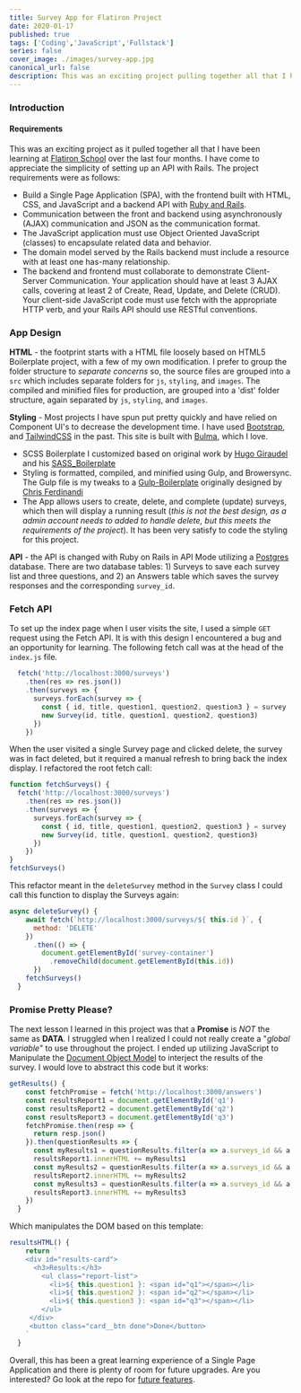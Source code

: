 ```yaml
---
title: Survey App for Flatiron Project
date: 2020-01-17
published: true
tags: ['Coding','JavaScript','Fullstack']
series: false
cover_image: ./images/survey-app.jpg
canonical_url: false
description: This was an exciting project pulling together all that I have been learning at Flatiron School over the last four months. I have come to appreciate the simplicity of setting up an API with Rails.
---
```

### Introduction

#### Requirements
This was an exciting project as it pulled together all that I have been learning at [Flatiron School](https://flatironschool.com/) over the last four months. I have come to appreciate the simplicity of setting up an API with Rails. The project requirements were as follows:
- Build a Single Page Application (SPA), with the frontend built with HTML, CSS, and JavaScript and a backend API with [Ruby and Rails](https://rubyonrails.org/).
- Communication between the front and backend using asynchronously (AJAX) communication and JSON as the communication format.
- The JavaScript application must use Object Oriented JavaScript (classes) to encapsulate related data and behavior.
- The domain model served by the Rails backend must include a resource with at least one has-many relationship.
- The backend and frontend must collaborate to demonstrate Client-Server Communication. Your application should have at least 3 AJAX calls, covering at least 2 of Create, Read, Update, and Delete (CRUD). Your client-side JavaScript code must use fetch with the appropriate HTTP verb, and your Rails API should use RESTful conventions.

### App Design
**HTML** - the footprint starts with a HTML file loosely based on HTML5 Boilerplate project, with a few of my own modification. I prefer to group the folder structure to *separate concerns* so, the source files are grouped into a `src` which includes separate folders for `js`, `styling`, and `images`. The compiled and minified files for production, are grouped into a 'dist' folder structure, again separated by `js`, `styling`, and `images`.

**Styling** - Most projects I have spun put pretty quickly and have relied on Component UI's to decrease the development time. I have used [Bootstrap](https://getbootstrap.com/), and [TailwindCSS](https://tailwindcss.com/) in the past. This site is built with [Bulma](https://bulma.io/), which I love.
- SCSS Boilerplate I customized based on original work by [Hugo Giraudel](https://hugogiraudel.com/) and his [SASS_Boilerplate](https://github.com/HugoGiraudel/sass-boilerplate)
- Styling is formatted, compiled, and minified using Gulp, and Browersync. The Gulp file is my tweaks to a [Gulp-Boilerplate](https://github.com/cferdinandi/gulp-boilerplate) originally designed by [Chris Ferdinandi](http://gomakethings.com/)
- The App allows users to create, delete, and complete (update) surveys, which then will display a running result (*this is not the best design, as a admin account needs to added to handle delete, but this meets the requirements of the project*). It has been very satisfy to code the styling for this project.

**API** - the API is changed with Ruby on Rails in API Mode utilizing a [Postgres](https://www.postgresql.org/) database. There are two database tables: 1) Surveys to save each survey list and three questions, and 2) an Answers table which saves the survey responses and the corresponding `survey_id`.

### Fetch API
To set up the index page when I user visits the site, I used a simple `GET` request using the Fetch API. It is with this design I encountered a bug and an opportunity for learning. The following fetch call was at the head of the `index.js` file.
```javascript
  fetch('http://localhost:3000/surveys')
    .then(res => res.json())
    .then(surveys => {
      surveys.forEach(survey => {
        const { id, title, question1, question2, question3 } = survey
        new Survey(id, title, question1, question2, question3)
      })
    })
```

When the user visited a single Survey page and clicked delete, the survey was in fact deleted, but it required a manual refresh to bring back the index display. I refactored the root fetch call:
```javascript
function fetchSurveys() {
  fetch('http://localhost:3000/surveys')
    .then(res => res.json())
    .then(surveys => {
      surveys.forEach(survey => {
        const { id, title, question1, question2, question3 } = survey
        new Survey(id, title, question1, question2, question3)
      })
    })
}
fetchSurveys()
```
This refactor meant in the `deleteSurvey` method in the `Survey` class I could call this function to display the Surveys again:
```javascript
async deleteSurvey() {
    await fetch(`http://localhost:3000/surveys/${ this.id }`, {
      method: 'DELETE'
    })
      .then(() => {
        document.getElementById('survey-container')
          .removeChild(document.getElementById(this.id))
      })
    fetchSurveys()
  }
  ```

### Promise Pretty Please?
The next lesson I learned in this project was that a **Promise** is *NOT* the same as **DATA**. I struggled when I realized I could not really create a "*global variable*" to use throughout the project. I ended up utilizing JavaScript to Manipulate the [Document Object Model](https://developer.mozilla.org/en-US/docs/Web/API/Document_Object_Model/Introduction#DOM_and_JavaScript) to interject the results of the survey. I would love to abstract this code but it works:

```javascript
getResults() {
    const fetchPromise = fetch('http://localhost:3000/answers')
    const resultsReport1 = document.getElementById('q1')
    const resultsReport2 = document.getElementById('q2')
    const resultsReport3 = document.getElementById('q3')
    fetchPromise.then(resp => {
      return resp.json()
    }).then(questionResults => {
      const myResults1 = questionResults.filter(a => a.surveys_id && a.responded === 'question1').length
      resultsReport1.innerHTML += myResults1
      const myResults2 = questionResults.filter(a => a.surveys_id && a.responded === 'question2').length
      resultsReport2.innerHTML += myResults2
      const myResults3 = questionResults.filter(a => a.surveys_id && a.responded === 'question3').length
      resultsReport3.innerHTML += myResults3
    })
  }
```
Which manipulates the DOM based on this template:
```javascript
resultsHTML() {
    return `
    <div id="results-card">
      <h3>Results:</h3>
        <ul class="report-list">
          <li>${ this.question1 }: <span id="q1"></span></li>
          <li>${ this.question2 }: <span id="q2"></span></li>
          <li>${ this.question3 }: <span id="q3"></span></li>
        </ul>
     </div>
     <button class="card__btn done">Done</button>
    `
  }
```
Overall, this has been a great learning experience of a Single Page Application and there is plenty of room for future upgrades. Are you interested? Go look at the repo for [future features](https://github.com/eclectic-coding/js-survey-app_frontend/blob/master/Survey-App.md).
